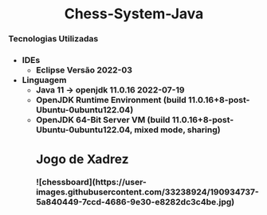 <h1 align="center">Chess-System-Java </h1>

<h3> Tecnologias Utilizadas <h3>
  
  <ul>
    <li>IDEs
      <ul>
         <li>Eclipse Versão 2022-03</li>  
      </ul>
    </li>
    <li> Linguagem
      <ul>
        <li>Java 11 -> openjdk 11.0.16 2022-07-19 </li>
        <li>OpenJDK Runtime Environment (build 11.0.16+8-post-Ubuntu-0ubuntu122.04)</li>
        <li>OpenJDK 64-Bit Server VM (build 11.0.16+8-post-Ubuntu-0ubuntu122.04, mixed mode, sharing)</li>
      </ul>
    </li>
  <ul>
<div> 
  <h2>Jogo de Xadrez</h2>
  ![chessboard](https://user-images.githubusercontent.com/33238924/190934737-5a840449-7ccd-4686-9e30-e8282dc3c4be.jpg)
</div>

